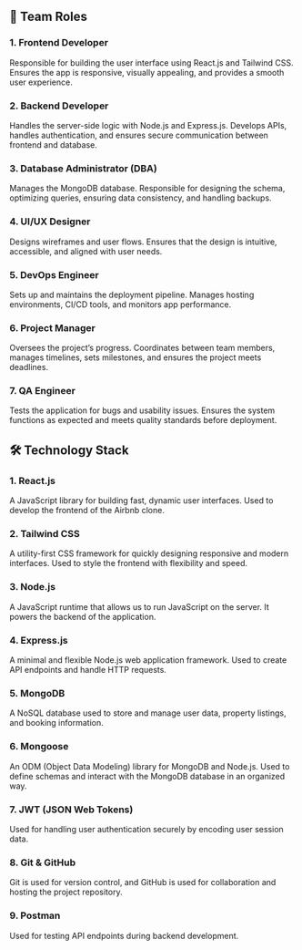 ## 👥 Team Roles

### 1. Frontend Developer
Responsible for building the user interface using React.js and Tailwind CSS. Ensures the app is responsive, visually appealing, and provides a smooth user experience.

### 2. Backend Developer
Handles the server-side logic with Node.js and Express.js. Develops APIs, handles authentication, and ensures secure communication between frontend and database.

### 3. Database Administrator (DBA)
Manages the MongoDB database. Responsible for designing the schema, optimizing queries, ensuring data consistency, and handling backups.

### 4. UI/UX Designer
Designs wireframes and user flows. Ensures that the design is intuitive, accessible, and aligned with user needs.

### 5. DevOps Engineer
Sets up and maintains the deployment pipeline. Manages hosting environments, CI/CD tools, and monitors app performance.

### 6. Project Manager
Oversees the project’s progress. Coordinates between team members, manages timelines, sets milestones, and ensures the project meets deadlines.

### 7. QA Engineer
Tests the application for bugs and usability issues. Ensures the system functions as expected and meets quality standards before deployment.

## 🛠️ Technology Stack

### 1. React.js
A JavaScript library for building fast, dynamic user interfaces. Used to develop the frontend of the Airbnb clone.

### 2. Tailwind CSS
A utility-first CSS framework for quickly designing responsive and modern interfaces. Used to style the frontend with flexibility and speed.

### 3. Node.js
A JavaScript runtime that allows us to run JavaScript on the server. It powers the backend of the application.

### 4. Express.js
A minimal and flexible Node.js web application framework. Used to create API endpoints and handle HTTP requests.

### 5. MongoDB
A NoSQL database used to store and manage user data, property listings, and booking information.

### 6. Mongoose
An ODM (Object Data Modeling) library for MongoDB and Node.js. Used to define schemas and interact with the MongoDB database in an organized way.

### 7. JWT (JSON Web Tokens)
Used for handling user authentication securely by encoding user session data.

### 8. Git & GitHub
Git is used for version control, and GitHub is used for collaboration and hosting the project repository.

### 9. Postman
Used for testing API endpoints during backend development.

